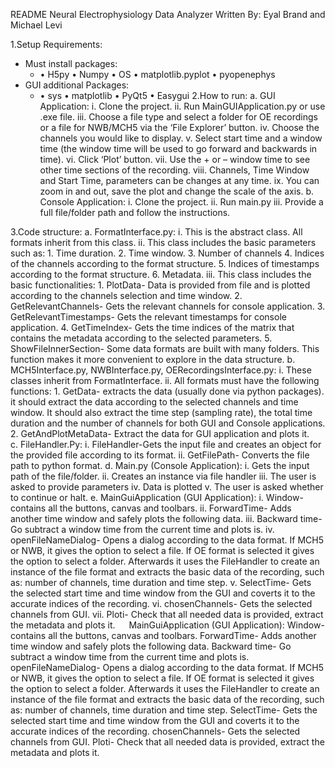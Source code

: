 README Neural Electrophysiology Data Analyzer
Written By: Eyal Brand and Michael Levi

1.Setup Requirements:
  -	Must install packages:
	-	•	H5py 
		•	Numpy 
		•	OS
		•	matplotlib.pyplot
		•	pyopenephys
  -	GUI additional Packages:  
	-	•	sys
		•	matplotlib
		•	PyQt5
		•	Easygui
2.How to run: 
	a.	GUI Application:
		i.	Clone the project.
		ii.	Run MainGUIApplication.py or use .exe file.
		iii.	Choose a file type and select a folder for OE recordings or a file for NWB/MCH5 via the ‘File Explorer’ button. 
		iv.	Choose the channels you would like to display. 
		v.	Select start time and a window time (the window time will be used to go forward and backwards in time).
		vi.	Click ‘Plot’ button. 
		vii.	Use the + or – window time to see other time sections of the recording.
		viii.	Channels, Time Window and Start Time, parameters can be changes at any time.
		ix.	You can zoom in and out, save the plot and change the scale of the axis. 
	b.	Console Application: 
		i.	Clone the project.
		ii.	Run main.py
		iii.	Provide a full file/folder path and follow the instructions.

3.Code structure: 
	a.	FormatInterface.py:
		i.	This is the abstract class. All formats inherit from this class.
		ii.	This class includes the basic parameters such as:
			1.	Time duration. 
			2.	Time window. 
			3.	Number of channels
			4.	Indices of the channels according to the format structure. 
			5.	Indices of timestamps according to the format structure. 
			6.	Metadata.
		iii.	This class includes the basic functionalities:
			1.	PlotData- Data is provided from file and is plotted according to the channels selection and time window.
			2.	 GetRelevantChannels- Gets the relevant channels for console application.
			3.	GetRelevantTimestamps- Gets the relevant timestamps for console application.
			4.	GetTimeIndex- Gets  the time indices of the matrix that contains the metadata according to the selected parameters.
			5.	ShowFileInnerSection- Some data formats are built with many folders. This function makes it more convenient to explore in the data structure.
	b.	MCH5Interface.py, NWBInterface.py, OERecordingsInterface.py:
		i.	These classes inherit from FormatInterface.
		ii.	All formats must have the following functions:
			1.	GetData- extracts the data (usually done via python packages).
			it should extract the data according to the selected channels and time window.
			It should also extract the time step (sampling rate), the total time duration and the number of channels for both GUI and Console applications. 
			2.	 GetAndPlotMetaData- Extract the data for GUI application and plots it.  
	c.	FileHandler.Py:
		i.	FileHandler-Gets the input file and creates an object for the provided file according to its format.
		ii.	GetFilePath- Converts the file path to python format.
	d.	Main.py (Console Application):
		i.	Gets the input path of the file/folder. 
		ii.	Creates an instance via file handler
		iii.	The user is asked to provide parameters
		iv.	Data is plotted
		v.	The user is asked whether to continue or halt.
	e.	MainGuiApplication (GUI Application):
		i.	Window- contains all the buttons, canvas and toolbars.
		ii.	ForwardTime- Adds another time window and safely plots the following data.
		iii.	Backward time- Go subtract a window time from the current time and plots is.
		iv.	openFileNameDialog- Opens a dialog according to the data format. If MCH5 or NWB, it gives the option to select a file. If OE format is selected it gives the option to select a folder.
		Afterwards it uses the FileHandler to create an instance of the file format and extracts the basic data of the recording, such as: number of channels, time duration and time step.
		v.	SelectTime- Gets the selected start time and time window from the GUI and coverts it to the accurate indices of the recording.
		vi.	chosenChannels- Gets the selected channels from GUI.
		vii.	Ploti- Check that all needed data is provided, extract the metadata and plots it.
 
MainGuiApplication (GUI Application):
		Window- contains all the buttons, canvas and toolbars.
		ForwardTime- Adds another time window and safely plots the following data.
		Backward time- Go subtract a window time from the current time and plots is.
		openFileNameDialog- Opens a dialog according to the data format. If MCH5 or NWB, it gives the option to select a file. If OE format is selected it gives the option to select a folder.
		Afterwards it uses the FileHandler to create an instance of the file format and extracts the basic data of the recording, such as: number of channels, time duration and time step.
		SelectTime- Gets the selected start time and time window from the GUI and coverts it to the accurate indices of the recording.
		chosenChannels- Gets the selected channels from GUI.
		Ploti- Check that all needed data is provided, extract the metadata and plots it.
